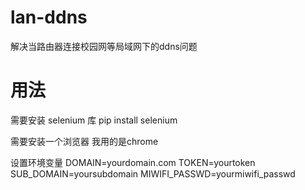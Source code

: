 # lan-ddns
解决当路由器连接校园网等局域网下的ddns问题

# 用法

需要安装 selenium 库
pip install selenium

需要安装一个浏览器 我用的是chrome

设置环境变量
DOMAIN=yourdomain.com
TOKEN=yourtoken
SUB_DOMAIN=yoursubdomain
MIWIFI_PASSWD=yourmiwifi_passwd